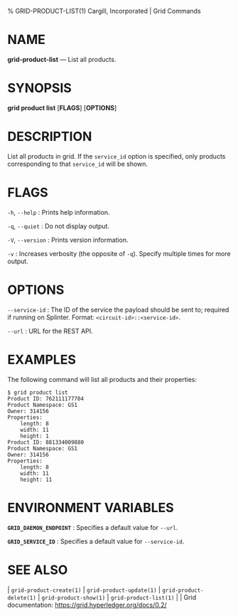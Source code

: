% GRID-PRODUCT-LIST(1) Cargill, Incorporated | Grid Commands
<!--
  Copyright 2018-2021 Cargill Incorporated
  Licensed under Creative Commons Attribution 4.0 International License
  https://creativecommons.org/licenses/by/4.0/
-->

NAME
====

**grid-product-list** — List all products.

SYNOPSIS
========

**grid product list** \[**FLAGS**\] \[**OPTIONS**\]

DESCRIPTION
===========

List all products in grid. If the `service_id` option is specified, only
products corresponding to that `service_id` will be shown.

FLAGS
=====

`-h`, `--help`
: Prints help information.

`-q`, `--quiet`
: Do not display output.

`-V`, `--version`
: Prints version information.

`-v`
: Increases verbosity (the opposite of `-q`). Specify multiple times for more
  output.

OPTIONS
=======

`--service-id`
: The ID of the service the payload should be sent to; required if running on
  Splinter. Format: `<circuit-id>::<service-id>`.

`--url`
: URL for the REST API.

EXAMPLES
========

The following command will list all products and their properties:
```
$ grid product list
Product ID: 762111177704
Product Namespace: GS1
Owner: 314156
Properties:
    length: 8
    width: 11
    height: 1
Product ID: 881334009880
Product Namespace: GS1
Owner: 314156
Properties:
    length: 8
    width: 11
    height: 11
```

ENVIRONMENT VARIABLES
=====================

**`GRID_DAEMON_ENDPOINT`**
: Specifies a default value for `--url`.

**`GRID_SERVICE_ID`**
: Specifies a default value for `--service-id`.

SEE ALSO
========
| `grid-product-create(1)`
| `grid-product-update(1)`
| `grid-product-delete(1)`
| `grid-product-show(1)`
| `grid-product-list(1)`
|
| Grid documentation: https://grid.hyperledger.org/docs/0.2/
